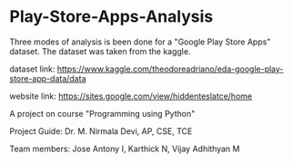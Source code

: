 # Play-Store-Apps-Analysis
Three modes of analysis is been done for a "Google Play Store Apps" dataset.
The dataset was taken from the kaggle.

dataset link:
https://www.kaggle.com/theodoreadriano/eda-google-play-store-app-data/data

website link:
https://sites.google.com/view/hiddenteslatce/home





A project on course "Programming using Python"

Project Guide:
Dr. M. Nirmala Devi,  AP, CSE, TCE

Team members:
Jose Antony I,
Karthick N,
Vijay Adhithyan M


